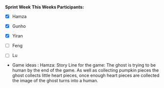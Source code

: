 **Sprint Week**
**This Weeks Participants:** 

- [x]  Hamza
- [x]  Gunho
- [x]  Yiran
- [ ]  Feng
- [ ]  Lu



- Game ideas : 
Hamza: 
Story Line for the game: The ghost is trying to be human by the end of the game. As well as collecting pumpkin pieces the ghost collects little heart pieces, once enough heart pieces are collected the image of the ghost turns into a human. 
